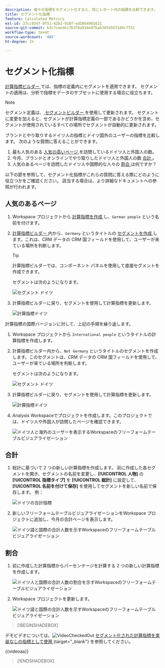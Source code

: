```yaml
---
description: 個々の指標をセグメント化すると、同じレポート内の指標を比較できます。
title: セグメント化指標
feature: Calculated Metrics
exl-id: 37cc93df-9f51-42b3-918f-ed5864991621
source-git-commit: b3c7ceedec7b3f6a916e97bab38fd55f1d6c7f51
workflow-type: tm+mt
source-wordcount: '485'
ht-degree: 1%

---
```


# セグメント化指標

[ 計算指標ビルダー ](cm-build-metrics.md#definition-builder) では、指標の定義内にセグメントを適用できます。 セグメントの適用は、分析で指標をデータのサブセットに使用する場合に役立ちます。

>[!NOTE]
>
>セグメント定義は、[ セグメントビルダー ](/help/components/segments/seg-builder.md) を使用して更新されます。 セグメントに変更を加えると、セグメントが計算指標定義の一部であるかどうかを含め、セグメントが使用されているすべての場所でセグメントが自動的に更新されます。
>

ブランドとやり取りするドイツ人の指標とドイツ国外のユーザーの指標を比較します。 次のような質問に答えることができます。

1. 最も人気のある [ 人気の高いページ ](#popular-pages) を訪問しているドイツ人と外国人の数。
1. 今月、ブランドとオンラインでやり取りしたドイツ人と外国人の数 [ 合計 ](#totals)。
1. 人気のあるページを訪問したドイツ人や国際的な人々の [ 割合 ](#percentages) は何ですか？

以下の節を参照して、セグメント化指標がこれらの質問に答える際にどのように役立つかをご確認ください。 該当する場合は、より詳細なドキュメントへの参照が行われます。

## 人気のあるページ

1. Workspace プロジェクトから [ 計算指標を作成 ](cm-workflow.md) し、`German people` という名前を付けます。
1. [ 計算指標ビルダー ](cm-build-metrics.md) 内から、`Germany` というタイトルの [ セグメントを作成 ](/help/components/segments/seg-builder.md) します。これは、CRM データの CRM 国フィールドを使用して、ユーザーが来ている場所を判断します。

   >[!TIP]
   >
   >計算指標ビルダーでは、コンポーネント パネルを使用して直接セグメントを作成できます。
   >   

   セグメントは次のようになります。

   ![ セグメント ドイツ ](assets/filter-germany.png)

1. 計算指標ビルダーに戻り、セグメントを使用して計算指標を更新します。

   ![ 計算指標ドイツ ](assets/calculated-metric-germany.png)

計算指標の国際バージョンに対して、上記の手順を繰り返します。

1. Workspace プロジェクトから `International people` というタイトルの計算指標を作成します。
1. 計算指標ビルダー内から、`Not Germany` というタイトルのセグメントを作成します。このセグメントは、CRM データの CRM 国フィールドを使用して、ユーザーが来ている場所を判断します。

   セグメントは次のようになります。

   ![ セグメント ドイツ ](assets/filter-not-germany.png)

1. 計算指標ビルダーに戻り、セグメントを使用して計算指標を更新します。

   ![ 計算指標ドイツ ](assets/calculated-metric-notgermany.png)


1. Analysis Workspaceでプロジェクトを作成します。このプロジェクトでは、ドイツ人や外国人が訪問したページを確認できます。

   ![ ドイツ人と海外のユーザーを表示するWorkspaceのフリーフォームテーブルビジュアライゼーション ](assets/workspace-german-vs-international.png)


## 合計

1. 総計に基づいて 2 つの新しい計算指標を作成します。 前に作成した各セグメントを開き、セグメントの名前を変更し、**[!UICONTROL 人物]** の **[!UICONTROL 指標タイプ]** を **[!UICONTROL 総計]** に設定して、**[!UICONTROL 名前を付けて保存]** を使用してセグメントを新しい名前で保存します。 例：

   ![ ドイツの合計指標 ](assets/calculated-metric-germany-total.png)

1. 新しいフリーフォームテーブルビジュアライゼーションをWorkspace プロジェクトに追加し、今月の合計ページを表示します。

   ![ ドイツ語と国際の合計人数を示すWorkspaceのフリーフォームテーブルビジュアライゼーション ](assets/workspace-german-vs-international-totals.png)


## 割合

1. 前に作成した計算指標からパーセンテージを計算する 2 つの新しい計算指標を作成します。

   ![ ドイツ人と国際の合計人数の割合を示すWorkspaceのフリーフォームテーブルビジュアライゼーション ](assets/calculated-metric-germany-total-percentage.png)


1. Workspace プロジェクトを更新します。

   ![ ドイツ語と国際の合計人数を示すWorkspaceのフリーフォームテーブルビジュアライゼーション ](assets/workspace-german-vs-international-totals-percentage.png)



>[!BEGINSHADEBOX]

デモビデオについては、![VideoCheckedOut](/help/assets/icons/VideoCheckedOut.svg) [ セグメント化された計算指標を実装なしの指標として使用 ](https://video.tv.adobe.com/v/37946?quality=12&learn=on&captions=jpn){target="_blank"} を参照してください。

{{videoaa}}

>[!ENDSHADEBOX]

